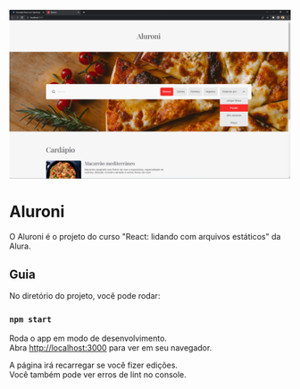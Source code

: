 ![Capa do Projeto](project-cover.png)

# Aluroni

O Aluroni é o projeto do curso "React: lidando com arquivos estáticos" da Alura.

## Guia

No diretório do projeto, você pode rodar:

### `npm start`

Roda o app em modo de desenvolvimento.\
Abra [http://localhost:3000](http://localhost:3000) para ver em seu navegador.

A página irá recarregar se você fizer edições.\
Você também pode ver erros de lint no console.
